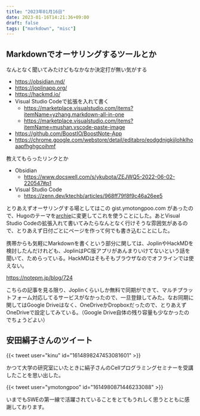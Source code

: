 ```yaml
---
title: "2023年01月16日"
date: 2023-01-16T14:21:36+09:00
draft: false
tags: ["markdown", "misc"]
---
```


## Markdownでオーサリングするツールとか

なんとなく聞いてみたけどもなかなか決定打が無い気がする

* <https://obsidian.md/>
* <https://joplinapp.org/>
* <https://hackmd.io/>
* Visual Studio Codeで拡張を入れて書く
  * <https://marketplace.visualstudio.com/items?itemName=yzhang.markdown-all-in-one>
  * <https://marketplace.visualstudio.com/items?itemName=mushan.vscode-paste-image>
* <https://github.com/BoostIO/BoostNote-App>
* <https://chrome.google.com/webstore/detail/editabro/eodgdnjgkjjlohklhoaapfhghgcoihmf>

教えてもらったリンクとか

* Obsidian
  * <https://www.docswell.com/s/ykubota/ZEJWQ5-2022-06-02-220547#p1>
* Visual Studio Code
  * <https://zenn.dev/ktechb/articles/968ff79f8f9c46a26ee5>

とりあえずオーサリングする場としてはこの gist.ymotongpoo.com があったので、Hugoのテーマを[archie](https://github.com/athul/archie)に変更してこれを使うことにした。あとVisual Studio Codeの拡張入れて書いてみたらなんとなく行けそうな雰囲気があるので、とりあえず日付ごとにページを作って何でも書き込むことにした。

携帯からも気軽にMarkdownを書くという部分に関しては、JoplinやHackMDを検討したんだけれども、JoplinはPC版アプリがあんまりいけてないという話を聞いて、ためらっている。HackMDはそもそもブラウザなのでオフラインでは使えない。

<https://notepm.jp/blog/724>

こちらの記事を見る限り、Joplinくらいしか無料で同期ができて、マルチプラットフォーム対応してるサービスがなかったので、一旦登録してみた。なお同期に関してはGoogle Driveはなく、OneDriveかDropboxだったので、とりあえずOneDriveで設定してみている。（Google Drive自体の残り容量も少なかったのでちょうどよい）

## 安田絹子さんのツイート

{{< tweet user="kinu" id="1614898247453081601" >}}

かつて大学の研究室にいたときに絹子さんのCellプログラミングセミナーを受講したことを思い出した。

{{< tweet user="ymotongpoo" id="1614980871446233088" >}}

いまでもSWEの第一線で活躍されていることをとてもうれしく思うとともに感謝しております。
